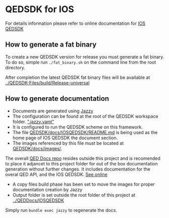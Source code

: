 # QEDSDK for IOS

For details information please refer to online documentation for [IOS QEDSDK](http://docs.qed.digital/IOSQEDSDK/index.html)

## How to generate a fat binary

To create a new QEDSDK version for release you must generate a fat binary.
To do so, simple run `./fat_binary.sh` on the command line from the root directory.

After completion the latest QEDSDK fat binary files will be available at [../QEDSDK-Files/build/Release-universal](../QEDSDK-Files/build/Release-universal/)

## How to generate documentation

- Documents are generated using [Jazzy](https://github.com/realm/jazzy)
- The configuration can be found at the root of the QEDSDK workspace folder. [".jazzy.yaml"](.jazzy.yaml)
- It is configured to run the QEDSDK scheme on this framework.
- The file [QEDSDK/docs/IOSQEDSDK/README.md](QEDSDK/docs/IOSQEDSDK/README.md) is being used as the home page of IOS QEDSDK the document section.
- The images referenced by this file must be located at [QEDSDK/docs/images/](QEDSDK/docs/images/).

The overall [QED Docs repo](https://github.com/buzztechno/qed-docs) resides outside this project and is recomended to place it adjancet to this project folder for out of the box documentation generation without further changes.
It includes documentation for the overal QED API, and the IOS QEDSDK. [See online](http://docs.qed.digital)

- A copy files build phase has been set to move the images for proper documentation creation by Jazzy
- Output folder is set outside the root folder of this project at [../QEDDocs/IOSQEDSDK](../QEDDocs/IOSQEDSDK)

Simply run `bundle exec jazzy` to regenerate the docs.

